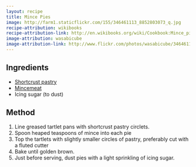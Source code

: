 ```yaml
---
layout: recipe
title: Mince Pies
image: http://farm1.staticflickr.com/155/346461113_8852803073_q.jpg
recipe-attribution: wikibooks
recipe-attribution-link: http://en.wikibooks.org/wiki/Cookbook:Mince_pie
image-attribution: wasabicube
image-attribution-link: http://www.flickr.com/photos/wasabicube/346461113/
---
```


## Ingredients

* [Shortcrust pastry](shortcrust-pastry.html)
* [Mincemeat](mincemeat.html)
* Icing sugar (to dust)

## Method

1. Line greased tartlet pans with shortcrust pastry circlets.
2. Spoon heaped teaspoons of mince into each pie
3. Top the tartlets with slightly smaller circles of pastry, preferably cut with a fluted cutter
4. Bake until golden brown.
5. Just before serving, dust pies with a light sprinkling of icing sugar.
